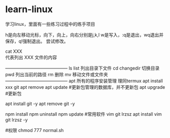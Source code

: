# learn-linux
学习linux，里面有一些练习过程中的练手项目

h是向左移动光标，向下，向上，向右分别是j,k,l
w是写入，:q是退出，wq退出并保存，q!强制退出。
尝试修改。

cat XXX  
代表列出 XXX 文件的内容




——————————————
ls list 列出目录下文件
cd changedir 切换目录
pwd 列出当前的路径
rm 删除
mv 移动文件或文件夹
——————————————
apt 所有的程序安装管理  理同termux
apt install  xxx  git
apt remove
apt update #更新包管理的数据库，并不更新包
apt upgrade #更新包

apt install git -y
apt remove git -y

npm install
npm uninstall
npm update
#常用软件  vim git lrzsz
apt install vim git lrzsz -y


#权限
chmod 777 normal.sh
